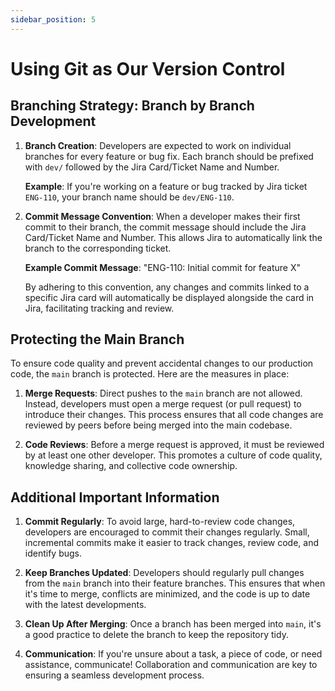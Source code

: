 ```yaml
---
sidebar_position: 5
---
```


# Using Git as Our Version Control

## Branching Strategy: Branch by Branch Development

1. **Branch Creation**: Developers are expected to work on individual branches for every feature or bug fix. Each branch should be prefixed with `dev/` followed by the Jira Card/Ticket Name and Number. 
   
   **Example**: If you're working on a feature or bug tracked by Jira ticket `ENG-110`, your branch name should be `dev/ENG-110`.

2. **Commit Message Convention**: When a developer makes their first commit to their branch, the commit message should include the Jira Card/Ticket Name and Number. This allows Jira to automatically link the branch to the corresponding ticket.

   **Example Commit Message**: "ENG-110: Initial commit for feature X"

   By adhering to this convention, any changes and commits linked to a specific Jira card will automatically be displayed alongside the card in Jira, facilitating tracking and review.

## Protecting the Main Branch

To ensure code quality and prevent accidental changes to our production code, the `main` branch is protected. Here are the measures in place:

1. **Merge Requests**: Direct pushes to the `main` branch are not allowed. Instead, developers must open a merge request (or pull request) to introduce their changes. This process ensures that all code changes are reviewed by peers before being merged into the main codebase.

2. **Code Reviews**: Before a merge request is approved, it must be reviewed by at least one other developer. This promotes a culture of code quality, knowledge sharing, and collective code ownership.

## Additional Important Information

1. **Commit Regularly**: To avoid large, hard-to-review code changes, developers are encouraged to commit their changes regularly. Small, incremental commits make it easier to track changes, review code, and identify bugs.

2. **Keep Branches Updated**: Developers should regularly pull changes from the `main` branch into their feature branches. This ensures that when it's time to merge, conflicts are minimized, and the code is up to date with the latest developments.

3. **Clean Up After Merging**: Once a branch has been merged into `main`, it's a good practice to delete the branch to keep the repository tidy.

4. **Communication**: If you're unsure about a task, a piece of code, or need assistance, communicate! Collaboration and communication are key to ensuring a seamless development process.
